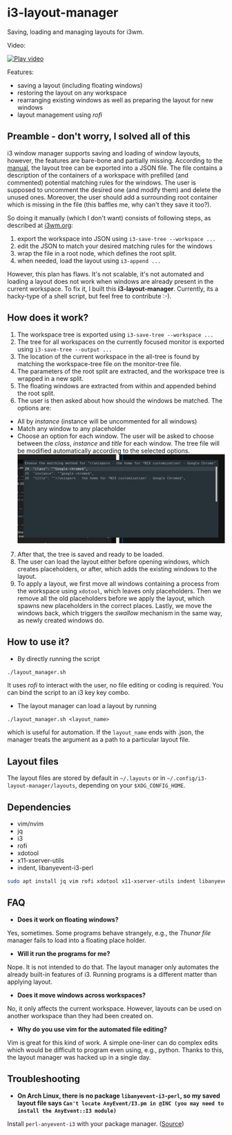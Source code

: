 # i3-layout-manager
Saving, loading and managing layouts for i3wm.

Video:

[![Play video](https://img.youtube.com/vi/Q0qlUfG_lZ0/0.jpg)](https://www.youtube.com/watch?v=Q0qlUfG_lZ0)

Features:
* saving a layout (including floating windows)
* restoring the layout on any workspace
* rearranging existing windows as well as preparing the layout for new windows
* layout management using _rofi_

## Preamble - don't worry, I solved all of this

i3 window manager supports saving and loading of window layouts, however, the features are bare-bone and partially missing.
According to the [manual](https://i3wm.org/docs/layout-saving.html), the layout tree can be exported into a JSON file.
The file contains a description of the containers of a workspace with prefilled (and commented) potential matching rules for the windows.
The user is supposed to uncomment the desired one (and modify them) and delete the unused ones.
Moreover, the user should add a surrounding root container which is missing in the file (this baffles me, why can't they save it too?).

So doing it manually (which I don't want) consists of following steps, as described at [i3wm.org](https://i3wm.org/docs/layout-saving.html):
1. export the workspace into JSON using ```i3-save-tree --workspace ...```
2. edit the JSON to match your desired matching rules for the windows
3. wrap the file in a root node, which defines the root split.
4. when needed, load the layout using ```i3-append ...```

However, this plan has flaws.
It's not scalable, it's not automated and loading a layout does not work when windows are already present in the current workspace.
To fix it, I built this **i3-layout-manager**.
Currently, its a hacky-type of a shell script, but feel free to contribute :-).

## How does it work?

1. The workspace tree is exported using ```i3-save-tree --workspace ...```
2. The tree for all workspaces on the currently focused monitor is exported using ```i3-save-tree --output ...```
3. The location of the current workspace in the all-tree is found by matching the workspace-tree file on the monitor-tree file.
4. The parameters of the root split are extracted, and the workspace tree is wrapped in a new split.
5. The floating windows are extracted from within and appended behind the root split.
6. The user is then asked about how should the windows be matched. The options are:
  * All by _instance_ (instance will be uncommented for all windows)
  * Match any window to any placeholder
  * Choose an option for each window. The user will be asked to choose between the _class_, _instance_ and _title_ for each window. The tree file will be modified automatically according to the selected options.
  ![matching](misc/choice_matching.jpg)
7. After that, the tree is saved and ready to be loaded.
8. The user can load the layout either before opening windows, which creates placeholders, or after, which adds the existing windows to the layout.
9. To apply a layout, we first move all windows containing a process from the workspace using `xdotool`, which leaves only placeholders. Then we remove all the old placeholders before we apply the layout, which spawns new placeholders in the correct places. Lastly, we move the windows back, which triggers the _swallow_ mechanism in the same way, as newly created windows do.

## How to use it?

* By directly running the script
```bash
./layout_manager.sh
```
It uses *rofi* to interact with the user, no file editing or coding is required.
You can bind the script to an i3 key key combo.
* The layout manager can load a layout by running
```bssh
./layout_manager.sh <layout_name>
```
which is useful for automation. If the `layout_name` ends with .json, the manager treats the argument as a path to a particular layout file.

## Layout files

The layout files are stored by default in `~/.layouts` or in `~/.config/i3-layout-manager/layouts`, depending on your `$XDG_CONFIG_HOME`.

## Dependencies

* vim/nvim
* jq
* i3
* rofi
* xdotool
* x11-xserver-utils
* indent, libanyevent-i3-perl

```bash
sudo apt install jq vim rofi xdotool x11-xserver-utils indent libanyevent-i3-perl
```

## FAQ

* **Does it work on floating windows?**

Yes, sometimes. Some programs behave strangely, e.g., the *Thunar file* manager fails to load into a floating place holder.

* **Will it run the programs for me?**

Nope. It is not intended to do that. The layout manager only automates the already built-in features of i3. Running programs is a different matter than applying layout.

* **Does it move windows across workspaces?**

No, it only affects the current workspace. However, layouts can be used on another workspace than they had been created on.

* **Why do you use vim for the automated file editing?**

Vim is great for this kind of work. A simple one-liner can do complex edits which would be difficult to program even using, e.g., python. Thanks to this, the layout manager was hacked up in a single day.

## Troubleshooting

* **On Arch Linux, there is no package `libanyevent-i3-perl`, so my saved layout file says `Can't locate AnyEvent/I3.pm in @INC (you may need to install the AnyEvent::I3 module)`**

Install `perl-anyevent-i3` with your package manager. ([Source](https://old.reddit.com/r/archlinux/comments/289g9u/i3_48_introduces_layout_saving_and_restoring/ci8saf0/))


